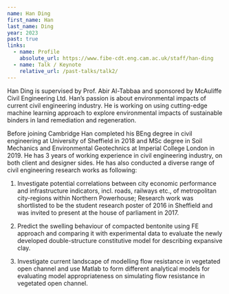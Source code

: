 ```yaml
---
name: Han Ding
first_name: Han
last_name: Ding
year: 2023
past: true
links:
  - name: Profile
    absolute_url: https://www.fibe-cdt.eng.cam.ac.uk/staff/han-ding
  - name: Talk / Keynote
    relative_url: /past-talks/talk2/
---
```


Han Ding is supervised by Prof. Abir Al-Tabbaa and sponsored by McAuliffe Civil Engineering Ltd. Han’s passion is about environmental impacts of current civil engineering industry. He is working on using cutting-edge machine learning approach to explore environmental impacts of sustainable binders in land remediation and regeneration.  

Before joining Cambridge Han completed his BEng degree in civil engineering at University of Sheffield in 2018 and MSc degree in Soil Mechanics and Environmental Geotechnics at Imperial College London in 2019. He has 3 years of working experience in civil engineering industry, on both client and designer sides. He has also conducted a diverse range of civil engineering research works as following:

1. Investigate potential correlations between city economic performance and infrastructure indicators, incl. roads, railways etc., of metropolitan city-regions within Northern Powerhouse; Research work was shortlisted to be the student research poster of 2016 in Sheffield and was invited to present at the house of parliament in 2017.

2. Predict the swelling behaviour of compacted bentonite using FE approach and comparing it with experimental data to evaluate the newly developed double-structure constitutive model for describing expansive clay.

3. Investigate current landscape of modelling flow resistance in vegetated open channel and use Matlab to form different analytical models for evaluating model appropriateness on simulating flow resistance in vegetated open channel.